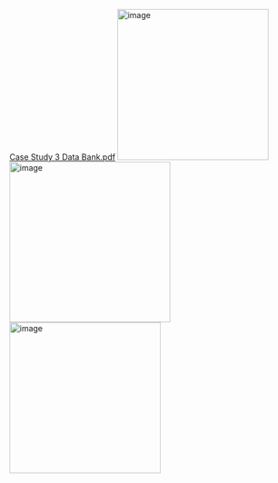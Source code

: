 [Case Study 3 Data Bank.pdf](https://github.com/DrPravallika/MySQL-Case-Study/files/14970305/Case.Study.3.Data.Bank.pdf)
<img width="266" alt="image" src="https://github.com/DrPravallika/MySQL-Case-Study/assets/166926878/6ec21cc1-9a8a-4312-9e65-246df30e3a89">
<img width="283" alt="image" src="https://github.com/DrPravallika/MySQL-Case-Study/assets/166926878/ab606cb6-8cd2-4bf4-9e9b-b579b4244ad6">
<img width="266" alt="image" src="https://github.com/DrPravallika/MySQL-Case-Study/assets/166926878/f246eb18-a77f-4b25-99d8-f77f9b0450a4">
